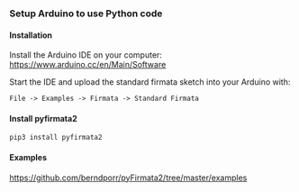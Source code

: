 ### Setup Arduino to use Python code

#### Installation

Install the Arduino IDE on your computer: https://www.arduino.cc/en/Main/Software

Start the IDE and upload the standard firmata sketch into your Arduino with:

```
File -> Examples -> Firmata -> Standard Firmata
```

#### Install pyfirmata2

```
pip3 install pyfirmata2
```

#### Examples

https://github.com/berndporr/pyFirmata2/tree/master/examples

